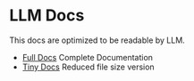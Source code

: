 # LLM Docs

This docs are optimized to be readable by LLM.

- [Full Docs](./llm.txt)
    Complete Documentation
- [Tiny Docs](./llm-tiny.txt)
    Reduced file size version
